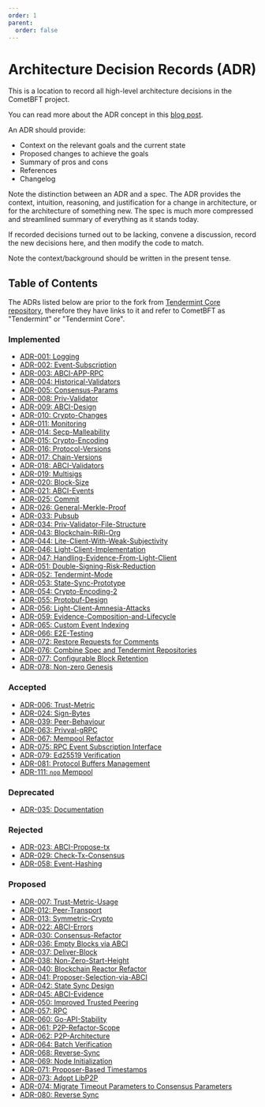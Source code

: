 ```yaml
---
order: 1
parent:
  order: false
---
```


# Architecture Decision Records (ADR)

This is a location to record all high-level architecture decisions in the CometBFT project.

You can read more about the ADR concept in this [blog post](https://product.reverb.com/documenting-architecture-decisions-the-reverb-way-a3563bb24bd0#.78xhdix6t).

An ADR should provide:

- Context on the relevant goals and the current state
- Proposed changes to achieve the goals
- Summary of pros and cons
- References
- Changelog

Note the distinction between an ADR and a spec. The ADR provides the context, intuition, reasoning, and
justification for a change in architecture, or for the architecture of something
new. The spec is much more compressed and streamlined summary of everything as
it stands today.

If recorded decisions turned out to be lacking, convene a discussion, record the new decisions here, and then modify the code to match.

Note the context/background should be written in the present tense.

## Table of Contents

The ADRs listed below are prior to the fork from
[Tendermint Core repository](https://github.com/tendermint/tendermint/),
therefore they have links to it and refer to CometBFT as "Tendermint" or "Tendermint Core".

### Implemented

- [ADR-001: Logging](./adr-001-logging.md)
- [ADR-002: Event-Subscription](./adr-002-event-subscription.md)
- [ADR-003: ABCI-APP-RPC](./adr-003-abci-app-rpc.md)
- [ADR-004: Historical-Validators](./adr-004-historical-validators.md)
- [ADR-005: Consensus-Params](./adr-005-consensus-params.md)
- [ADR-008: Priv-Validator](./adr-008-priv-validator.md)
- [ADR-009: ABCI-Design](./adr-009-ABCI-design.md)
- [ADR-010: Crypto-Changes](./adr-010-crypto-changes.md)
- [ADR-011: Monitoring](./adr-011-monitoring.md)
- [ADR-014: Secp-Malleability](./adr-014-secp-malleability.md)
- [ADR-015: Crypto-Encoding](./adr-015-crypto-encoding.md)
- [ADR-016: Protocol-Versions](./adr-016-protocol-versions.md)
- [ADR-017: Chain-Versions](./adr-017-chain-versions.md)
- [ADR-018: ABCI-Validators](./adr-018-ABCI-Validators.md)
- [ADR-019: Multisigs](./adr-019-multisigs.md)
- [ADR-020: Block-Size](./adr-020-block-size.md)
- [ADR-021: ABCI-Events](./adr-021-abci-events.md)
- [ADR-025: Commit](./adr-025-commit.md)
- [ADR-026: General-Merkle-Proof](./adr-026-general-merkle-proof.md)
- [ADR-033: Pubsub](./adr-033-pubsub.md)
- [ADR-034: Priv-Validator-File-Structure](./adr-034-priv-validator-file-structure.md)
- [ADR-043: Blockchain-RiRi-Org](./adr-043-blockchain-riri-org.md)
- [ADR-044: Lite-Client-With-Weak-Subjectivity](./adr-044-lite-client-with-weak-subjectivity.md)
- [ADR-046: Light-Client-Implementation](./adr-046-light-client-implementation.md)
- [ADR-047: Handling-Evidence-From-Light-Client](./adr-047-handling-evidence-from-light-client.md)
- [ADR-051: Double-Signing-Risk-Reduction](./adr-051-double-signing-risk-reduction.md)
- [ADR-052: Tendermint-Mode](./adr-052-tendermint-mode.md)
- [ADR-053: State-Sync-Prototype](./adr-053-state-sync-prototype.md)
- [ADR-054: Crypto-Encoding-2](./adr-054-crypto-encoding-2.md)
- [ADR-055: Protobuf-Design](./adr-055-protobuf-design.md)
- [ADR-056: Light-Client-Amnesia-Attacks](./adr-056-light-client-amnesia-attacks.md)
- [ADR-059: Evidence-Composition-and-Lifecycle](./adr-059-evidence-composition-and-lifecycle.md)
- [ADR-065: Custom Event Indexing](./adr-065-custom-event-indexing.md)
- [ADR-066: E2E-Testing](./adr-066-e2e-testing.md)
- [ADR-072: Restore Requests for Comments](./adr-072-request-for-comments.md)
- [ADR-076: Combine Spec and Tendermint Repositories](./adr-076-combine-spec-repo.md)
- [ADR-077: Configurable Block Retention](./adr-077-block-retention.md)
- [ADR-078: Non-zero Genesis](./adr-078-nonzero-genesis.md)

### Accepted

- [ADR-006: Trust-Metric](./adr-006-trust-metric.md)
- [ADR-024: Sign-Bytes](./adr-024-sign-bytes.md)
- [ADR-039: Peer-Behaviour](./adr-039-peer-behaviour.md)
- [ADR-063: Privval-gRPC](./adr-063-privval-grpc.md)
- [ADR-067: Mempool Refactor](./adr-067-mempool-refactor.md)
- [ADR-075: RPC Event Subscription Interface](./adr-075-rpc-subscription.md)
- [ADR-079: Ed25519 Verification](./adr-079-ed25519-verification.md)
- [ADR-081: Protocol Buffers Management](./adr-081-protobuf-mgmt.md)
- [ADR-111: `nop` Mempool](./adr-111-nop-mempool.md)

### Deprecated

- [ADR-035: Documentation](./adr-035-documentation.md)

### Rejected

- [ADR-023: ABCI-Propose-tx](./adr-023-ABCI-propose-tx.md)
- [ADR-029: Check-Tx-Consensus](./adr-029-check-tx-consensus.md)
- [ADR-058: Event-Hashing](./adr-058-event-hashing.md)

### Proposed

- [ADR-007: Trust-Metric-Usage](./adr-007-trust-metric-usage.md)
- [ADR-012: Peer-Transport](./adr-012-peer-transport.md)
- [ADR-013: Symmetric-Crypto](./adr-013-symmetric-crypto.md)
- [ADR-022: ABCI-Errors](./adr-022-abci-errors.md)
- [ADR-030: Consensus-Refactor](./adr-030-consensus-refactor.md)
- [ADR-036: Empty Blocks via ABCI](./adr-036-empty-blocks-abci.md)
- [ADR-037: Deliver-Block](./adr-037-deliver-block.md)
- [ADR-038: Non-Zero-Start-Height](./adr-038-non-zero-start-height.md)
- [ADR-040: Blockchain Reactor Refactor](./adr-040-blockchain-reactor-refactor.md)
- [ADR-041: Proposer-Selection-via-ABCI](./adr-041-proposer-selection-via-abci.md)
- [ADR-042: State Sync Design](./adr-042-state-sync.md)
- [ADR-045: ABCI-Evidence](./adr-045-abci-evidence.md)
- [ADR-050: Improved Trusted Peering](./adr-050-improved-trusted-peering.md)
- [ADR-057: RPC](./adr-057-RPC.md)
- [ADR-060: Go-API-Stability](./adr-060-go-api-stability.md)
- [ADR-061: P2P-Refactor-Scope](./adr-061-p2p-refactor-scope.md)
- [ADR-062: P2P-Architecture](./adr-062-p2p-architecture.md)
- [ADR-064: Batch Verification](./adr-064-batch-verification.md)
- [ADR-068: Reverse-Sync](./adr-068-reverse-sync.md)
- [ADR-069: Node Initialization](./adr-069-flexible-node-initialization.md)
- [ADR-071: Proposer-Based Timestamps](./adr-071-proposer-based-timestamps.md)
- [ADR-073: Adopt LibP2P](./adr-073-libp2p.md)
- [ADR-074: Migrate Timeout Parameters to Consensus Parameters](./adr-074-timeout-params.md)
- [ADR-080: Reverse Sync](./adr-080-reverse-sync.md)
